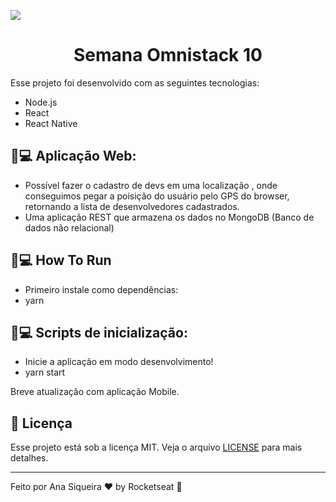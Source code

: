 <img src="https://github.com/maykbrito/omnistack10/raw/master/assets/thumb.png" align="center"></img>
<h1 align="center">Semana Omnistack 10</h1>


                                                      
Esse projeto foi desenvolvido com as seguintes tecnologias:

- Node.js
- React
- React Native

## 🚀💻 Aplicação Web:

- Possível fazer o cadastro de devs em uma localização , onde conseguimos pegar a poisição do usuário pelo GPS do browser, retornando a lista de desenvolvedores cadastrados. 
- Uma aplicação REST que armazena os dados no MongoDB (Banco de dados não relacional)

## 🚀💻 How To Run

- Primeiro instale como dependências:
- yarn

## 🚀💻 Scripts de inicialização:

- Inicie a aplicação em modo desenvolvimento!
- yarn start

Breve atualização com aplicação Mobile. 


## :memo: Licença

Esse projeto está sob a licença MIT. Veja o arquivo [LICENSE](LICENSE.md) para mais detalhes.

---

Feito por  Ana Siqueira ♥ by Rocketseat 👋
